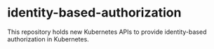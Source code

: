 # identity-based-authorization
This repository holds new Kubernetes APIs to provide identity-based authorization in Kubernetes.
